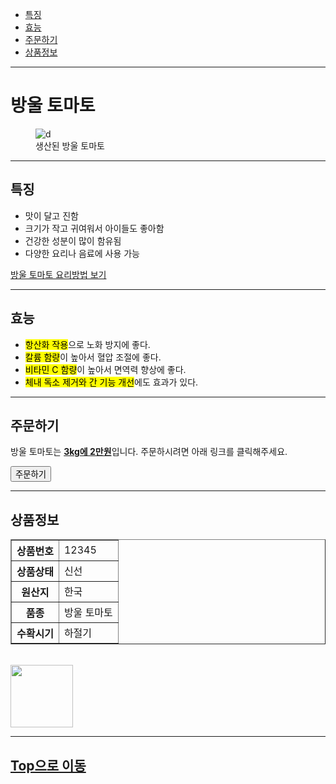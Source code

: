 <!DOCTYPE html>
<html lang="en">

<head>
    <meta charset="UTF-8">
    <meta name="viewport" content="width=device-width, initial-scale=1.0">
    <title>Document</title>
</head>

<body>
    <ul>
        <li><a href="">특징</a></li>
        <li><a href="">효능</a></li>
        <li><a href="">주문하기</a></li>
        <li><a href="">상품정보</a></li>
    </ul>
    <hr>
    <h1>방울 토마토</h1>
    <figure>
        <img src="tomato.jpg" alt="d">
        <figcaption>생산된 방울 토마토</figcaption>
    </figure>
    <hr>
    <h2>특징</h2>
    <ul>
        <li>맛이 달고 진함</li>
        <li>크기가 작고 귀여워서 아이들도 좋아함</li>
        <li>건강한 성분이 많이 함유됨</li>
        <li>다양한 요리나 음료에 사용 가능</li>
    </ul>
    <a href="https://www.10000recipe.com/recipe/6840905" target="_blank">방울 토마토 요리방법 보기</a>
    <hr>
    <h2>효능</h2>
    <ul>
        <li><mark>항산화 작용</mark>으로 노화 방지에 좋다.</li>
        <li><mark>칼륨 함량</mark>이 높아서 혈압 조절에 좋다.</li>
        <li><mark>비타민 C 함량</mark>이 높아서 면역력 향상에 좋다.</li>
        <li><mark>체내 독소 제거와 간 기능 개선</mark>에도 효과가 있다.</li>
    </ul>
    <hr>
    <h2>주문하기</h2>
    <p>방울 토마토는 <b><u>3kg에 2만원</u></b>입니다. 주문하시려면 아래 링크를 클릭해주세요.</p>
    <p><button><a href="https://umi1n.github.io/public/" target="_blank"></a>주문하기</button></p>
    <hr>
    <h2>상품정보</h2>
    <table border="1">
        <tr>
            <th>상품번호</th>
            <td>12345</td>
        </tr>
        <tr>
            <th>상품상태</th>
            <td>신선</td>
        </tr>
        <tr>
            <th>원산지</th>
            <td>한국</td>
        </tr>
        <tr>
            <th>품종</th>
            <td>방울 토마토</td>
        </tr>
        <tr>
            <th>수확시기</th>
            <td>하절기</td>
        </tr>
    </table>
    <br>
    <img src="tomato_1.png" height="100" width="100" alt="">
    <hr>
    <h2><a href="">Top으로 이동</a></h2>
</body>

</html>
